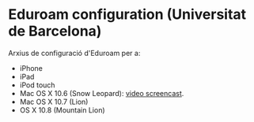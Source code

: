 Eduroam configuration (Universitat de Barcelona)
===============================================

Arxius de configuració d'Eduroam per a:

* iPhone
* iPad
* iPod touch
* Mac OS X 10.6 (Snow Leopard): [video screencast](http://www.ub.edu/fisica/facultat/eduroam/?p=mac).
* Mac OS X 10.7 (Lion)
* OS X 10.8 (Mountain Lion)
	

